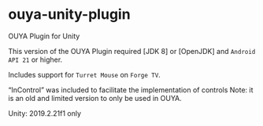 # ouya-unity-plugin

OUYA Plugin for Unity

This version of the OUYA Plugin required [JDK 8] or [OpenJDK] and `Android API 21` or higher.

Includes support for `Turret Mouse` on `Forge TV`.

“InControl” was included to facilitate the implementation of controls
Note: it is an old and limited version to only be used in OUYA.

Unity: 2019.2.21f1 only